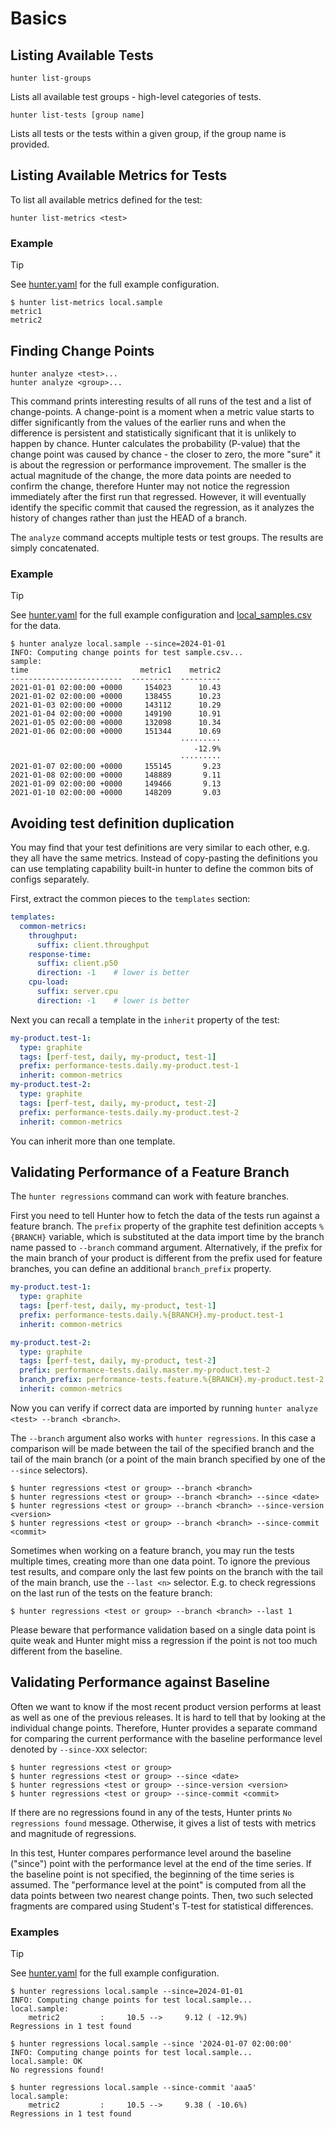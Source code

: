 # Basics

## Listing Available Tests

```
hunter list-groups
```

Lists all available test groups - high-level categories of tests.

```
hunter list-tests [group name]
```

Lists all tests or the tests within a given group, if the group name is provided.

## Listing Available Metrics for Tests

To list all available metrics defined for the test:

```
hunter list-metrics <test>
```

### Example

> [!TIP]
> See [hunter.yaml](../examples/csv/hunter.yaml) for the full example configuration.

```
$ hunter list-metrics local.sample
metric1
metric2
```

## Finding Change Points

```
hunter analyze <test>...
hunter analyze <group>...
```

This command prints interesting results of all
runs of the test and a list of change-points.
A change-point is a moment when a metric value starts to differ significantly
from the values of the earlier runs and when the difference
is persistent and statistically significant that it is unlikely to happen by chance.
Hunter calculates the probability (P-value) that the change point was caused
by chance - the closer to zero, the more "sure" it is about the regression or
performance improvement. The smaller is the actual magnitude of the change,
the more data points are needed to confirm the change, therefore Hunter may
not notice the regression immediately after the first run that regressed.
However, it will eventually identify the specific commit that caused the regression,
as it analyzes the history of changes rather than just the HEAD of a branch.

The `analyze` command accepts multiple tests or test groups.
The results are simply concatenated.

### Example

> [!TIP]
> See [hunter.yaml](../examples/csv/hunter.yaml) for the full
> example configuration and [local_samples.csv](../examples/csv/data/local_samples)
> for the data.

```
$ hunter analyze local.sample --since=2024-01-01
INFO: Computing change points for test sample.csv...
sample:
time                         metric1    metric2
-------------------------  ---------  ---------
2021-01-01 02:00:00 +0000     154023      10.43
2021-01-02 02:00:00 +0000     138455      10.23
2021-01-03 02:00:00 +0000     143112      10.29
2021-01-04 02:00:00 +0000     149190      10.91
2021-01-05 02:00:00 +0000     132098      10.34
2021-01-06 02:00:00 +0000     151344      10.69
                                      ·········
                                         -12.9%
                                      ·········
2021-01-07 02:00:00 +0000     155145       9.23
2021-01-08 02:00:00 +0000     148889       9.11
2021-01-09 02:00:00 +0000     149466       9.13
2021-01-10 02:00:00 +0000     148209       9.03
```

## Avoiding test definition duplication

You may find that your test definitions are very similar to each other,  e.g. they all have the same metrics. Instead
of copy-pasting the definitions  you can use templating capability built-in hunter to define the common bits of configs
separately.

First, extract the common pieces to the `templates` section:
```yaml
templates:
  common-metrics:
    throughput:
      suffix: client.throughput
    response-time:
      suffix: client.p50
      direction: -1    # lower is better
    cpu-load:
      suffix: server.cpu
      direction: -1    # lower is better
```

Next you can recall a template in the `inherit` property of the test:

```yaml
my-product.test-1:
  type: graphite
  tags: [perf-test, daily, my-product, test-1]
  prefix: performance-tests.daily.my-product.test-1
  inherit: common-metrics
my-product.test-2:
  type: graphite
  tags: [perf-test, daily, my-product, test-2]
  prefix: performance-tests.daily.my-product.test-2
  inherit: common-metrics
```

You can inherit more than one template.

## Validating Performance of a Feature Branch

The `hunter regressions` command can work with feature branches.

First you need to tell Hunter how to fetch the data of the tests run against a feature branch.
The `prefix` property of the graphite test definition accepts `%{BRANCH}` variable,
which is substituted at the data import time by the branch name passed to `--branch`
command argument. Alternatively, if the prefix for the main branch of your product is different
from the prefix used for feature branches, you can define an additional `branch_prefix` property.

```yaml
my-product.test-1:
  type: graphite
  tags: [perf-test, daily, my-product, test-1]
  prefix: performance-tests.daily.%{BRANCH}.my-product.test-1
  inherit: common-metrics

my-product.test-2:
  type: graphite
  tags: [perf-test, daily, my-product, test-2]
  prefix: performance-tests.daily.master.my-product.test-2
  branch_prefix: performance-tests.feature.%{BRANCH}.my-product.test-2
  inherit: common-metrics
```

Now you can verify if correct data are imported by running
`hunter analyze <test> --branch <branch>`.

The `--branch` argument also works with `hunter regressions`. In this case a comparison will be made
between the tail of the specified branch and the tail of the main branch (or a point of the
main branch specified by one of the `--since` selectors).

```
$ hunter regressions <test or group> --branch <branch>
$ hunter regressions <test or group> --branch <branch> --since <date>
$ hunter regressions <test or group> --branch <branch> --since-version <version>
$ hunter regressions <test or group> --branch <branch> --since-commit <commit>
```

Sometimes when working on a feature branch, you may run the tests multiple times,
creating more than one data point. To ignore the previous test results, and compare
only the last few points on the branch with the tail of the main branch,
use the `--last <n>` selector. E.g. to check regressions on the last run of the tests
on the feature branch:

```
$ hunter regressions <test or group> --branch <branch> --last 1
```

Please beware that performance validation based on a single data point is quite weak
and Hunter might miss a regression if the point is not too much different from
the baseline.

## Validating Performance against Baseline

Often we want to know if the most recent product version
performs at least as well as one of the previous releases. It is hard to tell that by looking
at the individual change points. Therefore, Hunter provides a separate command for comparing
the current performance with the baseline performance level denoted by `--since-XXX` selector:

```
$ hunter regressions <test or group>
$ hunter regressions <test or group> --since <date>
$ hunter regressions <test or group> --since-version <version>
$ hunter regressions <test or group> --since-commit <commit>
```

If there are no regressions found in any of the tests, Hunter prints `No regressions found` message. Otherwise, it
gives a list of tests with metrics and magnitude of regressions.

In this test, Hunter compares performance level around the baseline ("since") point with the performance level at the
end of the time series. If the baseline point is not specified, the beginning of the time series is assumed. The
"performance level at the point" is computed from all the data points between two nearest change points. Then, two such
selected fragments are compared using Student's T-test for statistical differences.

### Examples

> [!TIP]
> See [hunter.yaml](../examples/csv/hunter.yaml) for the full example configuration.

```
$ hunter regressions local.sample --since=2024-01-01
INFO: Computing change points for test local.sample...
local.sample:
    metric2         :     10.5 -->     9.12 ( -12.9%)
Regressions in 1 test found

$ hunter regressions local.sample --since '2024-01-07 02:00:00'
INFO: Computing change points for test local.sample...
local.sample: OK
No regressions found!

$ hunter regressions local.sample --since-commit 'aaa5'
local.sample:
    metric2         :     10.5 -->     9.38 ( -10.6%)
Regressions in 1 test found
```
